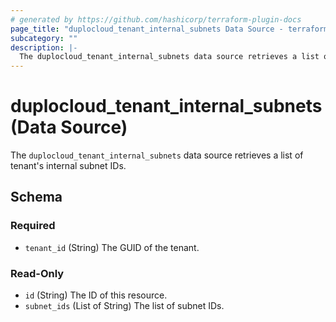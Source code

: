 ```yaml
---
# generated by https://github.com/hashicorp/terraform-plugin-docs
page_title: "duplocloud_tenant_internal_subnets Data Source - terraform-provider-duplocloud"
subcategory: ""
description: |-
  The duplocloud_tenant_internal_subnets data source retrieves a list of tenant's internal subnet IDs.
---
```


# duplocloud_tenant_internal_subnets (Data Source)

The `duplocloud_tenant_internal_subnets` data source retrieves a list of tenant's internal subnet IDs.



<!-- schema generated by tfplugindocs -->
## Schema

### Required

- `tenant_id` (String) The GUID of the tenant.

### Read-Only

- `id` (String) The ID of this resource.
- `subnet_ids` (List of String) The list of subnet IDs.
